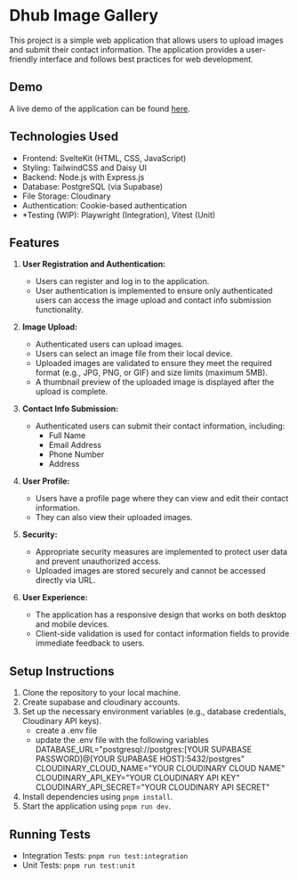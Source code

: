 # Dhub Image Gallery

This project is a simple web application that allows users to upload images and submit their contact information. The application provides a user-friendly interface and follows best practices for web development.

## Demo

A live demo of the application can be found [here](https://dhub-gallery.netlify.app/).

## Technologies Used

- Frontend: SvelteKit (HTML, CSS, JavaScript)
- Styling: TailwindCSS and Daisy UI
- Backend: Node.js with Express.js
- Database: PostgreSQL (via Supabase)
- File Storage: Cloudinary
- Authentication: Cookie-based authentication
- *Testing (WIP): Playwright (Integration), Vitest (Unit)

## Features

1. **User Registration and Authentication:**
   - Users can register and log in to the application.
   - User authentication is implemented to ensure only authenticated users can access the image upload and contact info submission functionality.

2. **Image Upload:**
   - Authenticated users can upload images.
   - Users can select an image file from their local device.
   - Uploaded images are validated to ensure they meet the required format (e.g., JPG, PNG, or GIF) and size limits (maximum 5MB).
   - A thumbnail preview of the uploaded image is displayed after the upload is complete.

3. **Contact Info Submission:**
   - Authenticated users can submit their contact information, including:
     - Full Name
     - Email Address
     - Phone Number
     - Address

4. **User Profile:**
   - Users have a profile page where they can view and edit their contact information.
   - They can also view their uploaded images.

5. **Security:**
   - Appropriate security measures are implemented to protect user data and prevent unauthorized access.
   - Uploaded images are stored securely and cannot be accessed directly via URL.

6. **User Experience:**
   - The application has a responsive design that works on both desktop and mobile devices.
   - Client-side validation is used for contact information fields to provide immediate feedback to users.


## Setup Instructions

1. Clone the repository to your local machine.
2. Create supabase and cloudinary accounts.
3. Set up the necessary environment variables (e.g., database credentials, Cloudinary API keys).
   - create a .env file 
   - update the .env file with the following variables
     DATABASE_URL="postgresql://postgres:[YOUR SUPABASE PASSWORD]@[YOUR SUPABASE HOST]:5432/postgres"
     CLOUDINARY_CLOUD_NAME="YOUR CLOUDINARY CLOUD NAME"
     CLOUDINARY_API_KEY="YOUR CLOUDINARY API KEY"
     CLOUDINARY_API_SECRET="YOUR CLOUDINARY API SECRET"
4. Install dependencies using `pnpm install`.
5. Start the application using `pnpm run dev`.

## Running Tests

- Integration Tests: `pnpm run test:integration`
- Unit Tests: `pnpm run test:unit`
